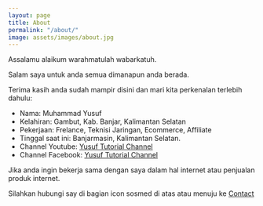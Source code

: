 ```yaml
---
layout: page
title: About
permalink: "/about/"
image: assets/images/about.jpg
---
```


Assalamu alaikum warahmatulah wabarkatuh.

Salam saya untuk anda semua dimanapun anda berada.

Terima kasih anda sudah mampir disini dan mari kita perkenalan terlebih dahulu:

- Nama: Muhammad Yusuf
- Kelahiran: Gambut, Kab. Banjar, Kalimantan Selatan
- Pekerjaan: Frelance, Teknisi Jaringan, Ecommerce, Affiliate
- Tinggal saat ini: Banjarmasin, Kalimantan Selatan.
- Channel Youtube: [Yusuf Tutorial Channel](https://youtube.com/@yusuftutorialchannel)
- Channel Facebook: [Yusuf Tutorial Channel](https://www.facebook.com/profile.php?id=61559143289111)

Jika anda ingin bekerja sama dengan saya dalam hal internet atau penjualan produk internet.

Silahkan hubungi say di bagian icon sosmed di atas atau menuju ke [Contact](/contact)